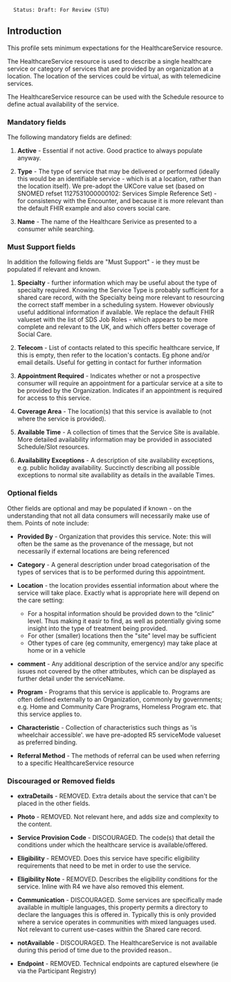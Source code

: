       Status: Draft: For Review (STU)

## **Introduction**
This profile sets minimum expectations for the HealthcareService resource.

The HealthcareService resource is used to describe a single healthcare service or category of services that are provided by an organization at a location.
The location of the services could be virtual, as with telemedicine services.

The HealthcareService resource can be used with the Schedule resource to define actual availability of the service.

### **Mandatory fields**
The following mandatory fields are defined:

1. **Active** - Essential if not active. Good practice to always populate anyway.

2. **Type** - The type of service that may be delivered or performed (ideally this would be an identifiable service - which is at a location, rather than the location itself). We pre-adopt the UKCore value set (based on SNOMED refset 1127531000000102: Services Simple Reference Set) - for consistency with the Encounter, and because it is more relevant than the default FHIR example and also covers social care.

3. **Name** - The name of the Healthcare Serivice as presented to a consumer while searching.

### **Must Support fields**
In addition the following fields are "Must Support" - ie they must be populated if relevant and known. 

1. **Specialty** - further information which may be useful about the type of specialty required. Knowing the Service Type is probably sufficient for a shared care record, with the Specialty being more relevant to resourcing the correct staff member in a scheduling system. However obviously useful additional information if available. We replace the default FHIR valueset with the list of SDS Job Roles - which appears to be more complete and relevant to the UK, and which offers better coverage of Social Care.

2. **Telecom** - List of contacts related to this specific healthcare service, If this is empty, then refer to the location's contacts. Eg phone and/or email details. Useful for getting in contact for further information

3. **Appointment Required** - Indicates whether or not a prospective consumer will require an appointment for a particular service at a site to be provided by the Organization. Indicates if an appointment is required for access to this service.

4. **Coverage Area** - The location(s) that this service is available to (not where the service is provided).

5. **Available Time** - A collection of times that the Service Site is available. More detailed availability information may be provided in associated Schedule/Slot resources.

6. **Availability Exceptions** - A description of site availability exceptions, e.g. public holiday availability. Succinctly describing all possible exceptions to normal site availability as details in the available Times.


### **Optional fields**
Other fields are optional and may be populated if known - on the understanding that not all data consumers will necessarily make use of them. Points of note include:

- **Provided By** - Organization that provides this service. Note: this will often be the same as the provenance of the message, but not necessarily if external locations are being referenced

- **Category** - A general description under broad categorisation of the types of services that is to be performed during this appointment.

- **Location** - the location provides essential information about where the service will take place. Exactly what is appropriate here will depend on the care setting:
   - For a hospital information should be provided down to the “clinic” level. Thus making it easir to find, as well as potentially giving some insight into the type of treatment being provided.
   - For other (smaller) locations then the "site" level may be sufficient
   - Other types of care (eg community, emergency) may take place at home or in a vehicle

- **comment** - Any additional description of the service and/or any specific issues not covered by the other attributes, which can be displayed as further detail under the serviceName. 

- **Program** - Programs that this service is applicable to. Programs are often defined externally to an Organization, commonly by governments; e.g. Home and Community Care Programs, Homeless Program etc. that this service applies to.

- **Characteristic** - Collection of characteristics such things as 'is wheelchair accessible'. we have pre-adopted R5 serviceMode valueset as preferred binding.

- **Referral Method** - The methods of referral can be used when referring to a specific HealthcareService resource

### **Discouraged or Removed fields**
 - **extraDetails** - REMOVED. Extra details about the service that can't be placed in the other fields.

 - **Photo** - REMOVED. Not relevant here, and adds size and complexity to the content.

 - **Service Provision Code** - DISCOURAGED. The code(s) that detail the conditions under which the healthcare service is available/offered.

 - **Eligibility** - REMOVED. Does this service have specific eligibility requirements that need to be met in order to use the service.

 - **Eligibility Note** - REMOVED. Describes the eligibility conditions for the service. Inline with R4 we have also removed this element.

 - **Communication** - DISCOURAGED. Some services are specifically made available in multiple languages, this property permits a directory to declare the languages this is offered in. Typically this is only provided where a service operates in communities with mixed languages used. Not relevant to current use-cases within the Shared care record.

 - **notAvailable** - DISCOURAGED. The HealthcareService is not available during this period of time due to the provided reason..

 - **Endpoint** - REMOVED. Technical endpoints are captured elsewhere (ie via the Participant Registry)